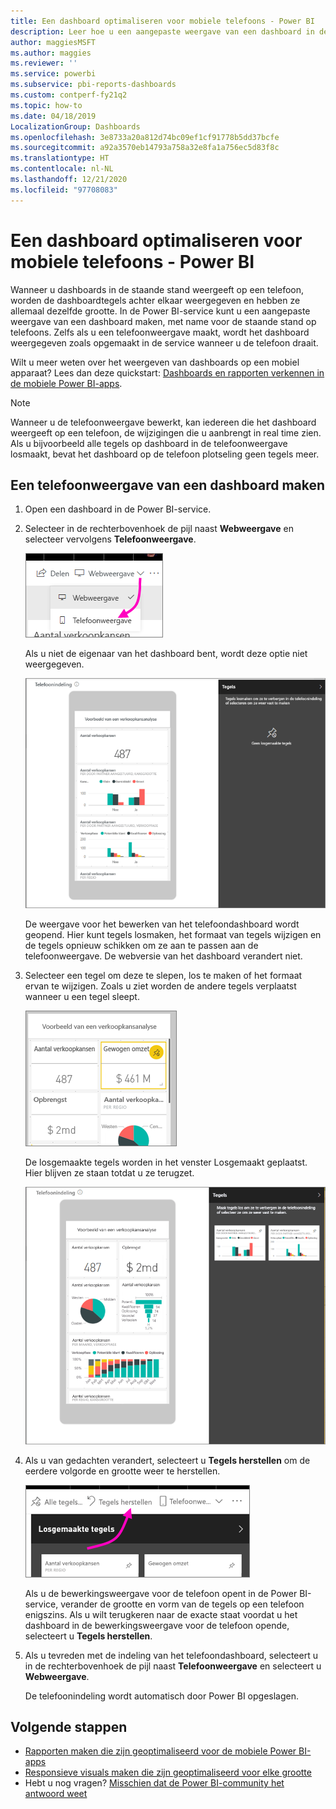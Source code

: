 ```yaml
---
title: Een dashboard optimaliseren voor mobiele telefoons - Power BI
description: Leer hoe u een aangepaste weergave van een dashboard in de Power BI-service maakt die specifiek is bedoeld voor weergave op mobiele telefoons.
author: maggiesMSFT
ms.author: maggies
ms.reviewer: ''
ms.service: powerbi
ms.subservice: pbi-reports-dashboards
ms.custom: contperf-fy21q2
ms.topic: how-to
ms.date: 04/18/2019
LocalizationGroup: Dashboards
ms.openlocfilehash: 3e8733a20a812d74bc09ef1cf91778b5dd37bcfe
ms.sourcegitcommit: a92a3570eb14793a758a32e8fa1a756ec5d83f8c
ms.translationtype: HT
ms.contentlocale: nl-NL
ms.lasthandoff: 12/21/2020
ms.locfileid: "97708083"
---
```

# <a name="optimize-a-dashboard-for-mobile-phones---power-bi"></a>Een dashboard optimaliseren voor mobiele telefoons - Power BI 
Wanneer u dashboards in de staande stand weergeeft op een telefoon, worden de dashboardtegels achter elkaar weergegeven en hebben ze allemaal dezelfde grootte. In de Power BI-service kunt u een aangepaste weergave van een dashboard maken, met name voor de staande stand op telefoons. Zelfs als u een telefoonweergave maakt, wordt het dashboard weergegeven zoals opgemaakt in de service wanneer u de telefoon draait.

Wilt u meer weten over het weergeven van dashboards op een mobiel apparaat? Lees dan deze quickstart: [Dashboards en rapporten verkennen in de mobiele Power BI-apps](../consumer/mobile/mobile-apps-quickstart-view-dashboard-report.md).

> [!NOTE]
> Wanneer u de telefoonweergave bewerkt, kan iedereen die het dashboard weergeeft op een telefoon, de wijzigingen die u aanbrengt in real time zien. Als u bijvoorbeeld alle tegels op dashboard in de telefoonweergave losmaakt, bevat het dashboard op de telefoon plotseling geen tegels meer. 
> 
> 

## <a name="create-a-phone-view-of-a-dashboard"></a>Een telefoonweergave van een dashboard maken
1. Open een dashboard in de Power BI-service.
2. Selecteer in de rechterbovenhoek de pijl naast **Webweergave** en selecteer vervolgens **Telefoonweergave**.

    ![Schermopname van de vervolgkeuzelijst voor webweergave, waarin een aanwijzer naar de telefoonweergave wordt weergegeven.](media/service-create-dashboard-mobile-phone-view/power-bi-service-phone-view-dashboard.png)

    Als u niet de eigenaar van het dashboard bent, wordt deze optie niet weergegeven.

    ![Schermopname van een telefoondashboard, waarin de optie Weergave bewerken wordt weergegeven voor het losmaken van tegels, het wijzigen van het formaat van tegels en het opnieuw indelen van tegels, zodat deze in de telefoonweergave passen.](media/service-create-dashboard-mobile-phone-view/power-bi-mobile-edit-phone-view-canvas.png)

    De weergave voor het bewerken van het telefoondashboard wordt geopend. Hier kunt tegels losmaken, het formaat van tegels wijzigen en de tegels opnieuw schikken om ze aan te passen aan de telefoonweergave. De webversie van het dashboard verandert niet.


1. Selecteer een tegel om deze te slepen, los te maken of het formaat ervan te wijzigen. Zoals u ziet worden de andere tegels verplaatst wanneer u een tegel sleept.
   
    ![Schermopname van telefoontegels, met een selectie om tegels te slepen, het formaat ervan te wijzigen of ze los te maken.](media/service-create-dashboard-mobile-phone-view/power-bi-unpin-tile-phone-dashboard.png)
   
    De losgemaakte tegels worden in het venster Losgemaakt geplaatst. Hier blijven ze staan totdat u ze terugzet.
   
    ![Schermopname van een telefoondashboard, waarin tegels worden weergegeven in het deelvenster voor losgemaakte tegels.](media/service-create-dashboard-mobile-phone-view/power-bi-mobile-edit-phone-view-post-edit.png)
2. Als u van gedachten verandert, selecteert u **Tegels herstellen** om de eerdere volgorde en grootte weer te herstellen.
   
    ![Schermopname van het deelvenster Losgemaakte tegels, waarin een aanwijzer voor Tegels herstellen wordt weergegeven.](media/service-create-dashboard-mobile-phone-view/power-bi-service-phone-view-reset-tiles.png)
   
    Als u de bewerkingsweergave voor de telefoon opent in de Power BI-service, verander de grootte en vorm van de tegels op een telefoon enigszins. Als u wilt terugkeren naar de exacte staat voordat u het dashboard in de bewerkingsweergave voor de telefoon opende, selecteert u **Tegels herstellen**.
3. Als u tevreden met de indeling van het telefoondashboard, selecteert u in de rechterbovenhoek de pijl naast **Telefoonweergave** en selecteert u **Webweergave**.
   
    De telefoonindeling wordt automatisch door Power BI opgeslagen.

## <a name="next-steps"></a>Volgende stappen
* [Rapporten maken die zijn geoptimaliseerd voor de mobiele Power BI-apps](desktop-create-phone-report.md)
* [Responsieve visuals maken die zijn geoptimaliseerd voor elke grootte](../visuals/power-bi-report-visualizations.md)
* Hebt u nog vragen? [Misschien dat de Power BI-community het antwoord weet](https://community.powerbi.com/)
